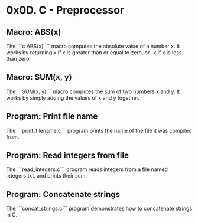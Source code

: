 <h1>0x0D. C - Preprocessor</h1>

<h2>Macro: ABS(x)</h2>
The 
```c
ABS(x)
``` 
macro computes the absolute value of a number x. It works by returning x if x is greater than or equal to zero, or -x if x is less than zero.

<h2>Macro: SUM(x, y)</h2>
The ```SUM(x, y)``` macro computes the sum of two numbers x and y. It works by simply adding the values of x and y together.

<h2>Program: Print file name</h2>
The ```print_filename.c``` program prints the name of the file it was compiled from.

<h2>Program: Read integers from file</h2>
The ```read_integers.c``` program reads integers from a file named integers.txt, and prints their sum.

<h2>Program: Concatenate strings</h2>
The ```concat_strings.c``` program demonstrates how to concatenate strings in C.
